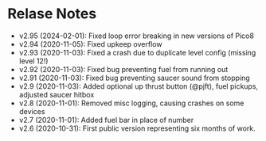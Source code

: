 Relase Notes
============
  - v2.95 (2024-02-01): Fixed loop error breaking in new versions of Pico8
  - v2.94 (2020-11-05): Fixed upkeep overflow
  - v2.93 (2020-11-03): Fixed a crash due to duplicate level config (missing level 12!)
  - v2.92 (2020-11-03): Fixed bug preventing fuel from running out
  - v2.91 (2020-11-03): Fixed bug preventing saucer sound from stopping	
  - v2.9  (2020-11-03): Added optional up thrust button (@pjft), fuel pickups, adjusted saucer hitbox
  - v2.8  (2020-11-01): Removed misc logging, causing crashes on some devices
  - v2.7  (2020-11-01): Added fuel bar in place of number
  - v2.6  (2020-10-31): First public version representing six months of work.